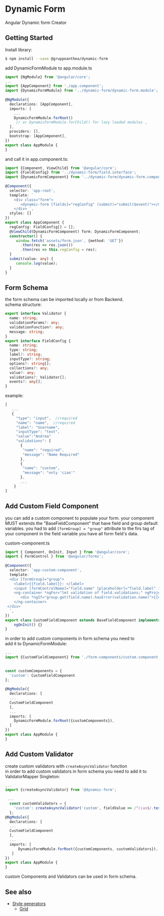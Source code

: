 
# Dynamic Form  
  
Angular Dynamic form Creator  
  
## Getting Started
Install library:  
``` bash  
$ npm install --save @gruppoanthea/dynamic-form  
```  
  
add DynamicFormModule to app.module.ts  
  
``` typescript  
import {NgModule} from '@angular/core';    
...  
import {AppComponent} from './app.component';    
import {DynamicFormModule} from '../dynamic-form/dynamic-form.module';    
    
@NgModule({    
  declarations: [AppComponent],    
  imports: [    
    ...    
    DynamicFormModule.forRoot()  
     // or DynamicFormModule.forChild() for lazy loaded modules ,    
  ],    
  providers: [],    
  bootstrap: [AppComponent],    
})    
export class AppModule {    
}  
```  
and call it in app.component.ts:  
``` typescript 
import {Component, ViewChild} from '@angular/core';    
import {FieldConfig} from '../dynamic-form/field.interface';    
import {DynamicFormComponent} from '../dynamic-form/dynamic-form.component';    
    
@Component({    
  selector: 'app-root',    
  template: `    
    <div class="form">  
       <dynamic-form [fields]="regConfig" (submit)="submit($event)"></dynamic-form>    
    </div> `,    
  styles: []    
})    
export class AppComponent {    
  regConfig: FieldConfig[] = [];    
  @ViewChild(DynamicFormComponent) form: DynamicFormComponent;    
  constructor() {    
     window.fetch('assets/form.json', {method: 'GET'})    
       .then(res => res.json())    
       .then(res => this.regConfig = res);  
  }    
  submit(value: any) {    
     console.log(value);    
  }  
}  
```  
  
## Form Schema  
  
the form schema can be imported locally or from Backend.  
 schema structure:  
``` typescript  
export interface Validator {    
  name: string;    
  validationParams?: any;    
  validationFunction?: any;    
  message: string;    
}    
export interface FieldConfig {    
  name: string;    
  type: string;    
  label?: string;    
  inputType?: string;    
  options?: string[];    
  collections?: any;    
  value?: any;    
  validations?: Validator[];    
  events?: any[];    
}  
```  
  
example:  
``` typescript  
[    
   ...  
   {   
     "type": "input",  //required  
     "name": "name",  //required  
     "label": "Username",    
     "inputType": "text",  
     "value":"Andrea"    
     "validations": [    
       {  
        "name": "required",    
        "message": "Name Required"    
       },    
       {  
        "name": "custom",    
        "message": "only 'ciao'"    
       },  
       ...  
    }  
]  
```  
  
  
## Add Custom Field Component  
  
you can add a custom component to populate your form.
your component MUST extends the "BaseFieldComponent"  that have 
field and group default variables.
you had to add `[formGroup] = "group"` attribute to the firs tag of your component
in the field variable you have all form field's data.

 custom-component.ts  
``` typescript  
import { Component, OnInit, Input } from '@angular/core';    
import { FormControl } from '@angular/forms';    
    
@Component({    
  selector: 'app-custom-component',    
  template: `  
  <div [formGroup]="group">    
    <label>{{field.label}}: </label>    
    <input [formControlName]="field.name" [placeholder]="field.label" [type]="field.inputType">    
    <ng-container *ngFor="let validation of field.validations;" ngProjectAs="div">    
       <div *ngIf="group.get(field.name).hasError(validation.name)">{{validation.message}}</div>    
    </ng-container>  
 </div>  
  `,    
})    
export class CustomFieldComponent extends BaseFieldComponent implements OnInit {
	ngOnInit() {}
}  
```  
in order to add custom components in form schema you need to  
 add it to DynamicFormModule:  
```  typescript
...   
import {CustomFieldComponent} from './form-components/custom.component';    
    
    
const customComponents = {    
  'custom': CustomFieldComponent    
};    
  
@NgModule({    
  declarations: [  
  ...  
  CustomFieldComponent  
  ],    
  ...     
  imports: [    
    DynamicFormModule.forRoot({customComponents}),    
  ]  
})    
export class AppModule {    
}  
```  
## Add Custom Validator  
create custom validators with `createAsyncValidator` function  
in order to add custom validators in form schema you need to add it to ValidatorMapper Singleton:  
``` typescript  
...   
import {createAsyncValidator} from '@dynamic-form';    
    
 ...   
  const customValidators = {    
    'custom': createAsyncValidator('custom', fieldValue => /^ciao$/.test(fieldValue))    
  };    
@NgModule({    
  declarations: [  
  ...  
  CustomFieldComponent  
  ],    
  ...     
  imports: [    
      DynamicFormModule.forRoot({customComponents, customValidators}),    
   ]  
})    
export class AppModule {    
}  
```  
  
custom Components and Validators can be used in form schema.

## See also

- [Style generators](./doc/style-generators.md)
  - [Grid](./doc/grid.style-generator.md)
